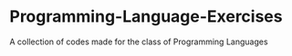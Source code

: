 # Programming-Language-Exercises
A collection of codes made for the class of Programming Languages 
